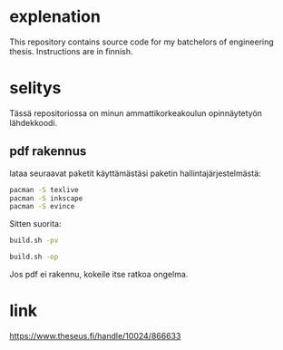 # explenation
This repository contains source code for my batchelors of engineering thesis.
Instructions are in finnish.


# selitys
Tässä repositoriossa on minun ammattikorkeakoulun opinnäytetyön lähdekkoodi.

## pdf rakennus
lataa seuraavat paketit käyttämästäsi paketin hallintajärjestelmästä:
``` sh
pacman -S texlive  
pacman -S inkscape
pacman -S evince
```
  
Sitten suorita:
``` sh
build.sh -pv

build.sh -op

``` 

Jos pdf ei rakennu, kokeile itse ratkoa ongelma.

# link
https://www.theseus.fi/handle/10024/866633

